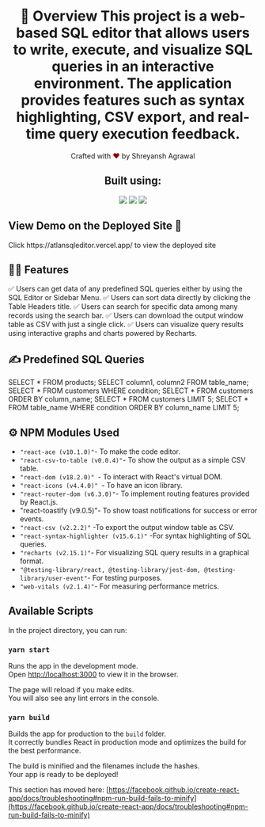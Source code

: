 <h1 align="center">
    🚀 Overview
This project is a web-based SQL editor that allows users to write, execute, and visualize SQL queries in an interactive environment. The application provides features such as syntax highlighting, CSV export, and real-time query execution feedback.
</h1>


<p align="center">
Crafted with <span style="color: #8b0000;">&hearts;</span> by Shreyansh Agrawal
</p>

<h2 align="center">Built using: </h2>
<p align="center">
    <img src="https://img.shields.io/badge/React-20232A?style=for-the-badge&logo=react&logoColor=61DAFB" />
    <img src="https://img.shields.io/badge/Tailwind_CSS-38B2AC?style=for-the-badge&logo=tailwind-css&logoColor=white" />
    <img src="https://img.shields.io/badge/Visual_Studio_Code-0078D4?style=for-the-badge&logo=visual%20studio%20code&logoColor=white" />
</p>

## View Demo on the Deployed Site 🚀

<p>Click https://atlansqleditor.vercel.app/ to view the deployed site</p>

## 👨‍💻 Features
:white_check_mark: Users can get data of any predefined SQL queries either by using the SQL Editor or Sidebar Menu.
:white_check_mark: Users can sort data directly by clicking the Table Headers title.
:white_check_mark: Users can search for specific data among many records using the search bar.
:white_check_mark: Users can download the output window table as CSV with just a single click.
:white_check_mark: Users can visualize query results using interactive graphs and charts powered by Recharts.

## ✍️ Predefined SQL Queries

SELECT * FROM products;
SELECT column1, column2 FROM table_name;
SELECT * FROM customers WHERE condition;
SELECT * FROM customers ORDER BY column_name;
SELECT * FROM customers LIMIT 5;
SELECT * FROM table_name WHERE condition ORDER BY column_name LIMIT 5;


## ⚙️ NPM Modules Used

- `"react-ace (v10.1.0)"`- To make the code editor.
- `"react-csv-to-table (v0.0.4)"`- To show the output as a simple CSV table.
- `"react-dom (v18.2.0)" `- To interact with React's virtual DOM.
- `"react-icons (v4.4.0)" `- To have an icon library.
- `"react-router-dom (v6.3.0)"`- To implement routing features provided by React.js.
- "react-toastify (v9.0.5)"- To show toast notifications for success or error events.
- `"react-csv (v2.2.2)"` -To export the output window table as CSV.
- `"react-syntax-highlighter (v15.6.1)"` -For syntax highlighting of SQL queries.
- `"recharts (v2.15.1)"`- For visualizing SQL query results in a graphical format.
- `"@testing-library/react, @testing-library/jest-dom, @testing-library/user-event"`- For testing purposes.
- `"web-vitals (v2.1.4)"`- For measuring performance metrics.



## Available Scripts

In the project directory, you can run:

### `yarn start`

Runs the app in the development mode.\
Open [http://localhost:3000](http://localhost:3000) to view it in the browser.

The page will reload if you make edits.\
You will also see any lint errors in the console.
### `yarn build`

Builds the app for production to the `build` folder.\
It correctly bundles React in production mode and optimizes the build for the best performance.

The build is minified and the filenames include the hashes.\
Your app is ready to be deployed!


This section has moved here: [https://facebook.github.io/create-react-app/docs/troubleshooting#npm-run-build-fails-to-minify](https://facebook.github.io/create-react-app/docs/troubleshooting#npm-run-build-fails-to-minify)
